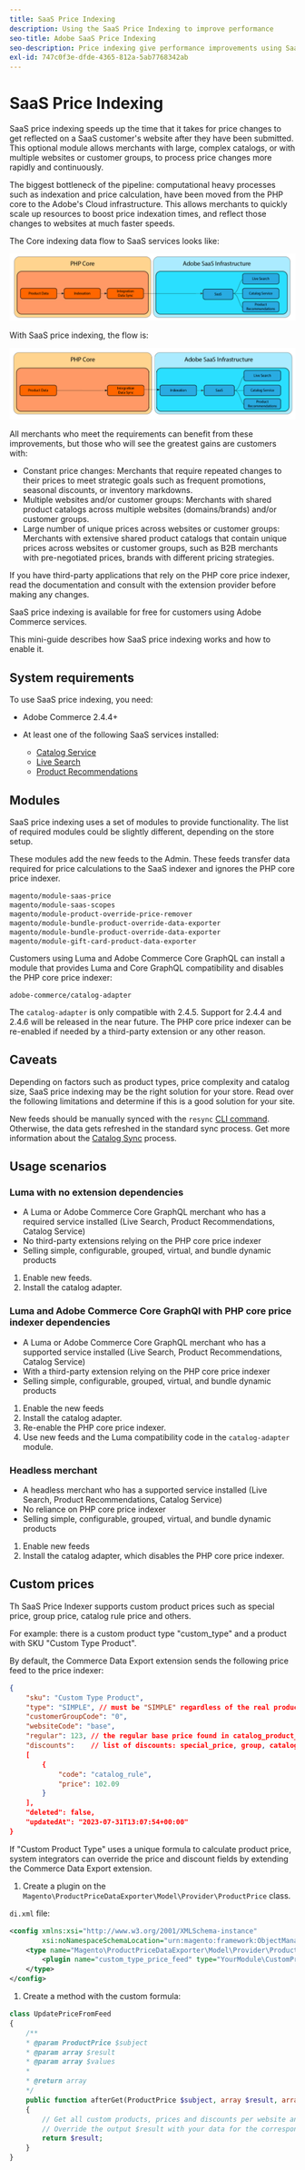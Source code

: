 ```yaml
---
title: SaaS Price Indexing
description: Using the SaaS Price Indexing to improve performance
seo-title: Adobe SaaS Price Indexing
seo-description: Price indexing give performance improvements using SaaS infrastructure
exl-id: 747c0f3e-dfde-4365-812a-5ab7768342ab
---
```

# SaaS Price Indexing

SaaS price indexing speeds up the time that it takes for price changes to get reflected on a SaaS customer's website after they have been submitted. This optional module allows merchants with large, complex catalogs, or with multiple websites or customer groups, to process price changes more rapidly and continuously.

The biggest bottleneck of the pipeline: computational heavy processes such as indexation and price calculation, have been moved from the PHP core to the Adobe's Cloud infrastructure. This allows merchants to quickly scale up resources to boost price indexation times, and reflect those changes to websites at much faster speeds.

The Core indexing data flow to SaaS services looks like:

![Default data flow](assets/old_way.png)

With SaaS price indexing, the flow is:

![SaaS price indexing data flow](assets/new_way.png)

All merchants who meet the requirements can benefit from these improvements, but those who will see the greatest gains are customers with: 

* Constant price changes: Merchants that require repeated changes to their prices to meet strategic goals such as frequent promotions, seasonal discounts, or inventory markdowns.
* Multiple websites and/or customer groups: Merchants with shared product catalogs across multiple websites (domains/brands) and/or customer groups. 
* Large number of unique prices across websites or customer groups: Merchants with extensive shared product catalogs that contain unique prices across websites or customer groups, such as B2B merchants with pre-negotiated prices, brands with different pricing strategies.

If you have third-party applications that rely on the PHP core price indexer, read the documentation and consult with the extension provider before making any changes. 

SaaS price indexing is available for free for customers using Adobe Commerce services.

This mini-guide describes how SaaS price indexing works and how to enable it.

## System requirements

To use SaaS price indexing, you need:

* Adobe Commerce 2.4.4+
* At least one of the following SaaS services installed:

    * [Catalog Service](../catalog-service/overview.md)
    * [Live Search](../live-search/guide-overview.md)
    * [Product Recommendations](../product-recommendations/guide-overview.md)

## Modules

SaaS price indexing uses a set of modules to provide functionality. The list of required modules could be slightly different, depending on the store setup.

These modules add the new feeds to the Admin. These feeds transfer data required for price calculations to the SaaS indexer and ignores the PHP core price indexer.

```
magento/module-saas-price
magento/module-saas-scopes
magento/module-product-override-price-remover
magento/module-bundle-product-override-data-exporter
magento/module-bundle-product-override-data-exporter
magento/module-gift-card-product-data-exporter
```

Customers using Luma and Adobe Commerce Core GraphQL can install a module that provides Luma and Core GraphQL compatibility and disables the PHP core price indexer:

```
adobe-commerce/catalog-adapter
```

The `catalog-adapter` is only compatible with 2.4.5. Support for 2.4.4 and 2.4.6 will be released in the near future.
The PHP core price indexer can be re-enabled if needed by a third-party extension or any other reason.

## Caveats

Depending on factors such as product types, price complexity and catalog size, SaaS price indexing may be the right solution for your store. Read over the following limitations and determine if this is a good solution for your site.

New feeds should be manually synced with the `resync` [CLI command](https://experienceleague.adobe.com/docs/commerce-merchant-services/user-guides/data-services/catalog-sync.html#resynccmdline). Otherwise, the data gets refreshed in the standard sync process. Get more information about the [Catalog Sync](../landing/catalog-sync.md) process.

## Usage scenarios

### Luma with no extension dependencies

* A Luma or Adobe Commerce Core GraphQL merchant who has a required service installed (Live Search, Product Recommendations, Catalog Service)
* No third-party extensions relying on the PHP core price indexer
* Selling simple, configurable, grouped, virtual, and bundle dynamic products

1. Enable new feeds.
1. Install the catalog adapter.

### Luma and Adobe Commerce Core GraphQl with PHP core price indexer dependencies

* A Luma or Adobe Commerce Core GraphQL merchant who has a supported service installed (Live Search, Product Recommendations, Catalog Service)
* With a third-party extension relying on the PHP core price indexer
* Selling simple, configurable, grouped, virtual, and bundle dynamic products

1. Enable the new feeds
1. Install the catalog adapter.
1. Re-enable the PHP core price indexer. 
1. Use new feeds and the Luma compatibility code in the `catalog-adapter` module.

### Headless merchant

* A headless merchant who has a supported service installed (Live Search, Product Recommendations, Catalog Service)
* No reliance on PHP core price indexer
* Selling simple, configurable, grouped, virtual, and bundle dynamic products

1. Enable new feeds
1. Install the catalog adapter, which disables the PHP core price indexer.

## Custom prices

Th SaaS Price Indexer supports custom product prices such as special price, group price, catalog rule price and others.

For example: there is a custom product type  "custom_type" and a product with SKU "Custom Type Product".

By default, the Commerce Data Export extension sends the following price feed to the price indexer:

```json
{
    "sku": "Custom Type Product",
    "type": "SIMPLE", // must be "SIMPLE" regardless of the real product type
    "customerGroupCode": "0",
    "websiteCode": "base",
    "regular": 123, // the regular base price found in catalog_product_entity_decimal table
    "discounts":    // list of discounts: special_price, group, catalog_rule
    [
        {
            "code": "catalog_rule",
            "price": 102.09
        }
    ],
    "deleted": false,
    "updatedAt": "2023-07-31T13:07:54+00:00"
}
```

If "Custom Product Type" uses a unique formula to calculate product price, system integrators can override the price and discount fields by extending the Commerce Data Export extension. 

1. Create a plugin on the `Magento\ProductPriceDataExporter\Model\Provider\ProductPrice` class.

`di.xml` file:

```xml
<config xmlns:xsi="http://www.w3.org/2001/XMLSchema-instance"
        xsi:noNamespaceSchemaLocation="urn:magento:framework:ObjectManager/etc/config.xsd">
    <type name="Magento\ProductPriceDataExporter\Model\Provider\ProductPrice">
        <plugin name="custom_type_price_feed" type="YourModule\CustomProductType\Plugin\UpdatePriceFromFeed" disabled="false" />
    </type>
</config>
```

1. Create a method with the custom formula:

```php
class UpdatePriceFromFeed
{
    /**
    * @param ProductPrice $subject
    * @param array $result
    * @param array $values
    *
    * @return array
    */
    public function afterGet(ProductPrice $subject, array $result, array $values) : array
    {
        // Get all custom products, prices and discounts per website and customer groups
        // Override the output $result with your data for the corresponding products
        return $result;
    }
}
```
